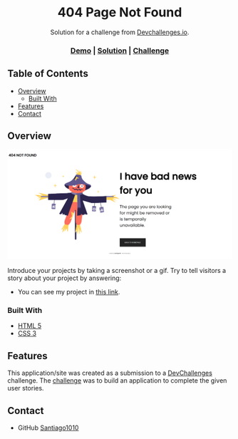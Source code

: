 <!-- Please update value in the {}  -->

<h1 align="center">404 Page Not Found</h1>

<div align="center">Solution for a challenge from  <a href="http://devchallenges.io" target="_blank">Devchallenges.io</a>.</div>

<div align="center">
  <h3>
    <a href="https://santiago1010.github.io/404-page-not-found/" target="_BLANK">Demo</a>
    <span> | </span>
    <a href="https://github.com/Santiago1010/404-page-not-found" target="_BLANK">Solution</a>
    <span> | </span>
    <a href="https://devchallenges.io/challenges/wBunSb7FPrIepJZAg0sY" target="_BLANK">Challenge</a>
  </h3>
</div>

<!-- TABLE OF CONTENTS -->

## Table of Contents

- [Overview](#overview)
  - [Built With](#built-with)
- [Features](#features)
- [Contact](#contact)

<!-- OVERVIEW -->

## Overview

![screenshot](https://github.com/Santiago1010/404-page-not-found/blob/main/assets/images/screen.png)

Introduce your projects by taking a screenshot or a gif. Try to tell visitors a story about your project by answering:

- You can see my project in <a href="https://santiago1010.github.io/404-page-not-found/" target="_BLANK">this link</a>.

### Built With

<!-- This section should list any major frameworks that you built your project using. Here are a few examples.-->

- [HTML 5](https://www.w3schools.com/html/default.asp)
- [CSS 3](https://www.w3schools.com/css/css_intro.asp)

## Features

<!-- List the features of your application or follow the template. Don't share the figma file here :) -->

This application/site was created as a submission to a [DevChallenges](https://devchallenges.io/challenges) challenge. The [challenge](https://devchallenges.io/challenges/wBunSb7FPrIepJZAg0sY) was to build an application to complete the given user stories.

## Contact

- GitHub [Santiago1010](https://github.com/Santiago1010/)
